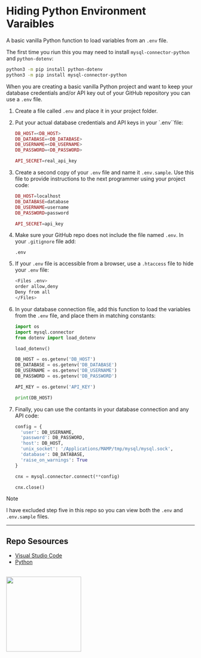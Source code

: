 # Hiding Python Environment Varaibles

A basic vanilla Python function to load variables from an `.env` file.

The first time you riun this you may need to install `mysql-connector-python` and `python-dotenv`:

```sh
python3 -m pip install python-dotenv
python3 -m pip install mysql-connector-python
```

When you are creating a basic vanilla Python project and want to keep your database credentials and/or API key out of your GitHub repository you can use a `.env` file. 

1. Create a file called `.env` and place it in your project folder.

2. Put your actual database credentials and API keys in your `.env``file:
    
    ```php
    DB_HOST=<DB_HOST>
    DB_DATABASE=<DB_DATABASE>
    DB_USERNAME=<DB_USERNAME>
    DB_PASSWORD=<DB_PASSWORD>
    
    API_SECRET=real_api_key
    ```

3. Create a second copy of your `.env` file and name it `.env.sample`. Use this file to provide instructions to the next programmer using your project code:
    
    ```php
    DB_HOST=localhost
    DB_DATABASE=database
    DB_USERNAME=username
    DB_PASSWORD=password
    
    API_SECRET=api_key
    ```

4. Make sure your GitHub repo does not include the file named `.env`. In your `.gitignore` file add:
    
    ```
    .env
    ```

5. If your `.env` file is accessible from a browser, use a `.htaccess` file to hide your `.env` file:
    
    ```sh
    <Files .env>
    order allow,deny
    Deny from all
    </Files>
    ```

6. In your database connection file, add this function to load the variables from the `.env` file, and place them in matching constants:
    
    ```python
    import os
    import mysql.connector
    from dotenv import load_dotenv

    load_dotenv()

    DB_HOST = os.getenv('DB_HOST')
    DB_DATABASE = os.getenv('DB_DATABASE')
    DB_USERNAME = os.getenv('DB_USERNAME')
    DB_PASSWORD = os.getenv('DB_PASSWORD')

    API_KEY = os.getenv('API_KEY')

    print(DB_HOST)
    ```

7. Finally, you can use the contants in your database connection and any API code:
    
    ```python
    config = {
      'user': DB_USERNAME,
      'password': DB_PASSWORD,
      'host': DB_HOST,
      'unix_socket': '/Applications/MAMP/tmp/mysql/mysql.sock',
      'database': DB_DATABASE,
      'raise_on_warnings': True
    }

    cnx = mysql.connector.connect(**config)

    cnx.close()
    ```

> [!Note]  
> I have excluded step five in this repo so you can view both the `.env` and `.env.sample` files. 

***

## Repo Sesources

* [Visual Studio Code](https://code.visualstudio.com/) 
* [Python](https://www.python.org/)

<br>
<a href="https://codeadam.ca">
<img src="https://cdn.codeadam.ca/images@1.0.0/codeadam-logo-coloured-horizontal.png" width="200">
</a>
